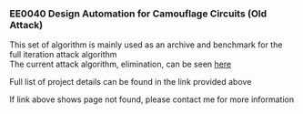 ### EE0040 Design Automation for Camouflage Circuits (Old Attack)

This set of algorithm is mainly used as an archive and benchmark for the full iteration attack algorithm <br/>
The current attack algorithm, elimination, can be seen [here](https://github.com/waelectriz/EE0040-Design-Automation-for-Camouflage-Circuits "Elimination Method") <br/>

Full list of project details can be found in the link provided above

If link above shows page not found, please contact me for more information
